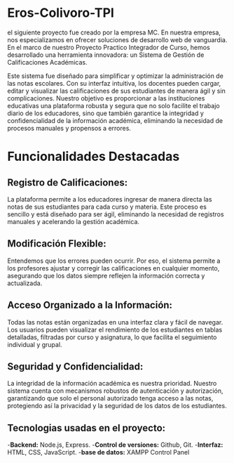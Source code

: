 # Eros-Colivoro-TPI
el siguiente proyecto fue creado por la empresa MC. En nuestra empresa, nos especializamos en ofrecer soluciones de desarrollo web de vanguardia. En el marco de nuestro Proyecto Practico Integrador de Curso, hemos desarrollado una herramienta innovadora: un Sistema de Gestión de Calificaciones Académicas.

Este sistema fue diseñado para simplificar y optimizar la administración de las notas escolares. Con su interfaz intuitiva, los docentes pueden cargar, editar y visualizar las calificaciones de sus estudiantes de manera ágil y sin complicaciones. Nuestro objetivo es proporcionar a las instituciones educativas una plataforma robusta y segura que no solo facilite el trabajo diario de los educadores, sino que también garantice la integridad y confidencialidad de la información académica, eliminando la necesidad de procesos manuales y propensos a errores.
# Funcionalidades Destacadas

## Registro de Calificaciones: 
La plataforma permite a los educadores ingresar de manera directa las notas de sus estudiantes para cada curso y materia. Este proceso es sencillo y está diseñado para ser ágil, eliminando la necesidad de registros manuales y acelerando la gestión académica.

## Modificación Flexible: 
Entendemos que los errores pueden ocurrir. Por eso, el sistema permite a los profesores ajustar y corregir las calificaciones en cualquier momento, asegurando que los datos siempre reflejen la información correcta y actualizada.

## Acceso Organizado a la Información:
Todas las notas están organizadas en una interfaz clara y fácil de navegar. Los usuarios pueden visualizar el rendimiento de los estudiantes en tablas detalladas, filtradas por curso y asignatura, lo que facilita el seguimiento individual y grupal.

## Seguridad y Confidencialidad:
La integridad de la información académica es nuestra prioridad. Nuestro sistema cuenta con mecanismos robustos de autenticación y autorización, garantizando que solo el personal autorizado tenga acceso a las notas, protegiendo así la privacidad y la seguridad de los datos de los estudiantes.

## Tecnologias usadas en el proyecto:

-**Backend:** Node.js, Express.
-**Control de versiones:** Github, Git. 
-**Interfaz:** HTML, CSS, JavaScript.
-**base de datos:** XAMPP Control Panel
